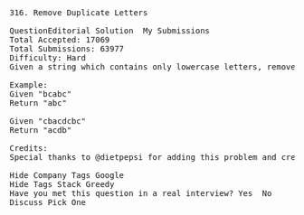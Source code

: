 <pre>
316. Remove Duplicate Letters  

QuestionEditorial Solution  My Submissions
Total Accepted: 17069
Total Submissions: 63977
Difficulty: Hard
Given a string which contains only lowercase letters, remove duplicate letters so that every letter appear once and only once. You must make sure your result is the smallest in lexicographical order among all possible results.

Example:
Given "bcabc"
Return "abc"

Given "cbacdcbc"
Return "acdb"

Credits:
Special thanks to @dietpepsi for adding this problem and creating all test cases.

Hide Company Tags Google
Hide Tags Stack Greedy
Have you met this question in a real interview? Yes  No
Discuss Pick One

</pre>
